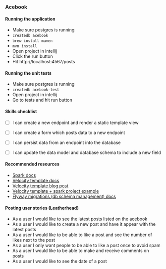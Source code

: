 ### Acebook

#### Running the application

 - Make sure postgres is running
 - `createdb acebook`
 - `brew install maven`
 - `mvn install`
 - Open project in intellij 
 - Click the run button
 - Hit http://localhost:4567/posts
 
 #### Running the unit tests
  - Make sure postgres is running
  - `createdb acebook-test`
  - Open project in intellij 
  - Go to tests and hit run button
 
 #### Skills checklist
   
  - [ ] I can create a new endpoint and render a static template view
  - [ ] I can create a form which posts data to a new endpoint
  - [ ] I can persist data from an endpoint into the database
  - [ ] I can update the data model and database schema to include a new field
  
  
 #### Recommended resources
 
 - [Spark docs](http://sparkjava.com/)
 - [Velocity template docs](https://velocity.apache.org/engine/1.7/user-guide.html)
 - [Velocity template blog post](https://www.learnhowtoprogram.com/java-old-reference-only/web-applications-in-java/velocity-templates-in-spark)
 - [Velocity template + spark project example](https://github.com/epicodus-lessons/java-hello-friend-with-spark)
 - [Flyway migrations (db schema management) docs](https://flywaydb.org/documentation/migrations) 

#### Posting user stories (Leatherhead)
- As a user I would like to see the latest posts
  listed on the acebook
- As a user I would like to create a new post
  and have it appear with the latest posts
- As a user I would like to be able to like a post
  and see the number of likes next to the post
- As a user I only want people to be able to
  like a post once to avoid spam
- As a user I would like to be able to make
  and receive comments on posts
- As a user I would like to see
  the date of a post
